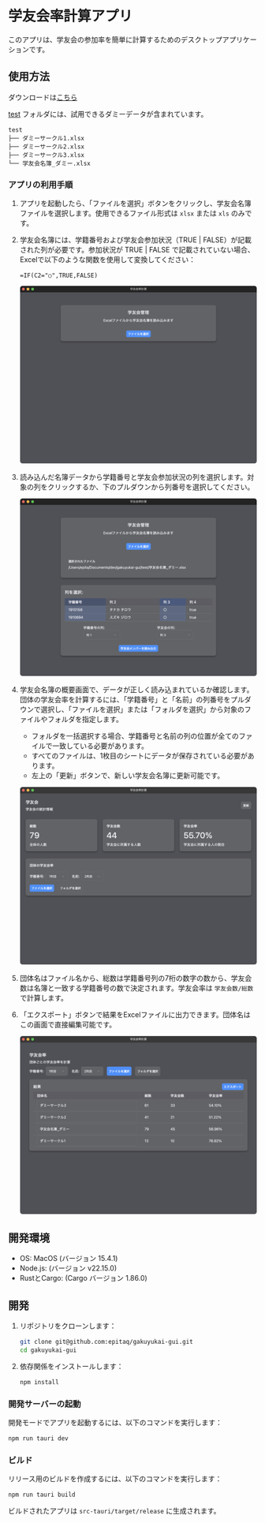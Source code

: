 # 学友会率計算アプリ

このアプリは、学友会の参加率を簡単に計算するためのデスクトップアプリケーションです。

## 使用方法

ダウンロードは[こちら](https://github.com/epitaq/gakuyukai-gui/releases)

[test](./test) フォルダには、試用できるダミーデータが含まれています。

```
test
├── ダミーサークル1.xlsx
├── ダミーサークル2.xlsx
├── ダミーサークル3.xlsx
└── 学友会名簿_ダミー.xlsx
```

### アプリの利用手順

1. アプリを起動したら、「ファイルを選択」ボタンをクリックし、学友会名簿ファイルを選択します。使用できるファイル形式は `xlsx` または `xls` のみです。

2. 学友会名簿には、学籍番号および学友会参加状況（TRUE | FALSE）が記載された列が必要です。参加状況が TRUE | FALSE で記載されていない場合、Excelで以下のような関数を使用して変換してください：

   ```
   =IF(C2="○",TRUE,FALSE)
   ```

   ![起動画面](docs/image/screenshot1.png "起動画面")

3. 読み込んだ名簿データから学籍番号と学友会参加状況の列を選択します。対象の列をクリックするか、下のプルダウンから列番号を選択してください。

   ![列選択画面](docs/image/screenshot3.png "列選択画面")

4. 学友会名簿の概要画面で、データが正しく読み込まれているか確認します。団体の学友会率を計算するには、「学籍番号」と「名前」の列番号をプルダウンで選択し、「ファイルを選択」または「フォルダを選択」から対象のファイルやフォルダを指定します。

   - フォルダを一括選択する場合、学籍番号と名前の列の位置が全てのファイルで一致している必要があります。
   - すべてのファイルは、1枚目のシートにデータが保存されている必要があります。
   - 左上の「更新」ボタンで、新しい学友会名簿に更新可能です。

   ![ダッシュボード](docs/image/screenshot4.png "ダッシュボード")

5. 団体名はファイル名から、総数は学籍番号列の7桁の数字の数から、学友会数は名簿と一致する学籍番号の数で決定されます。学友会率は `学友会数/総数` で計算します。

6. 「エクスポート」ボタンで結果をExcelファイルに出力できます。団体名はこの画面で直接編集可能です。

   ![結果画面](docs/image/screenshot5.png "結果画面")


## 開発環境

- OS: MacOS (バージョン 15.4.1)
- Node.js:  (バージョン v22.15.0)
- RustとCargo: (Cargo バージョン 1.86.0)

##  開発

1. リポジトリをクローンします：

   ```bash
   git clone git@github.com:epitaq/gakuyukai-gui.git
   cd gakuyukai-gui
   ```

2. 依存関係をインストールします：

   ```bash
   npm install
   ```

### 開発サーバーの起動

開発モードでアプリを起動するには、以下のコマンドを実行します：

```bash
npm run tauri dev
```


### ビルド

リリース用のビルドを作成するには、以下のコマンドを実行します：

```bash
npm run tauri build
```

ビルドされたアプリは `src-tauri/target/release` に生成されます。
